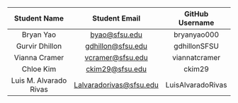 

| Student Name | Student Email | GitHub Username |
|    :---:     |     :---:     |     :---:       |
| Bryan Yao      |byao@sfsu.edu               |bryanyao000                 |
| Gurvir Dhillon      |gdhillon@sfsu.edu               |gdhillonSFSU                 |
| Vianna Cramer      |vcramer@sfsu.edu               |viannatcramer                 |
| Chloe Kim      |ckim29@sfsu.edu               |ckim29                 |
| Luis M. Alvarado Rivas      |Lalvaradorivas@sfsu.edu               |LuisAlvaradoRivas                 |

